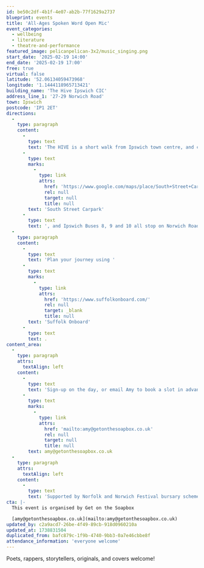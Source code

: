 ```yaml
---
id: be50c2df-4b1f-4e07-ab2b-77f1629a2737
blueprint: events
title: 'All-Ages Spoken Word Open Mic'
event_categories:
  - wellbeing
  - literature
  - theatre-and-performance
featured_image: pelicanpelican-3x2/music_singing.png
start_date: '2025-02-19 14:00'
end_date: '2025-02-19 17:00'
free: true
virtual: false
latitude: '52.06134059473968'
longitude: '1.1444118965713421'
building_name: 'The Hive Ipswich CIC'
address_line_1: '27-29 Norwich Road'
town: Ipswich
postcode: 'IP1 2ET'
directions:
  -
    type: paragraph
    content:
      -
        type: text
        text: 'The HIVE is a short walk from Ipswich town centre, and can be found directly opposite the Bicafe o Portugues. Parking is available around the corner in '
      -
        type: text
        marks:
          -
            type: link
            attrs:
              href: 'https://www.google.com/maps/place/South+Street+Car+Park/@52.0614782,1.1449496,15z/data=!4m6!3m5!1s0x47d9a1cc651fb90f:0x30a88646622494df!8m2!3d52.0614062!4d1.1448101!16s%2Fg%2F11c4580y6z'
              rel: null
              target: null
              title: null
        text: 'South Street Carpark'
      -
        type: text
        text: ', and Ipswich Buses 8, 9 and 10 all stop on Norwich Road.'
  -
    type: paragraph
    content:
      -
        type: text
        text: 'Plan your journey using '
      -
        type: text
        marks:
          -
            type: link
            attrs:
              href: 'https://www.suffolkonboard.com/'
              rel: null
              target: _blank
              title: null
        text: 'Suffolk Onboard'
      -
        type: text
        text: .
content_area:
  -
    type: paragraph
    attrs:
      textAlign: left
    content:
      -
        type: text
        text: 'Sign-up on the day, or email Amy to book a slot in advance - '
      -
        type: text
        marks:
          -
            type: link
            attrs:
              href: 'mailto:amy@getonthesoapbox.co.uk'
              rel: null
              target: null
              title: null
        text: amy@getonthesoapbox.co.uk
  -
    type: paragraph
    attrs:
      textAlign: left
    content:
      -
        type: text
        text: 'Supported by Norfolk and Norwich Festival bursary scheme. '
cta: |-
  This event is organised by Get on the Soapbox

  [amy@getonthesoapbox.co.uk](mailto:amy@getonthesoapbox.co.uk)
updated_by: c2a9acd7-26be-4f49-89cb-918d0960210a
updated_at: 1738831504
duplicated_from: bafc879c-1f9b-4740-9bb3-0a7e46cbbe8f
attendance_information: 'everyone welcome'
---
```

Poets, rappers, storytellers, originals, and covers welcome!